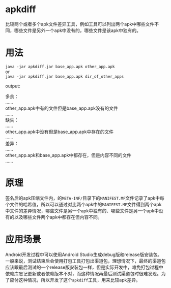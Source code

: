 # apkdiff
比较两个或者多个apk文件差异工具，例如工具可以列出两个apk中哪些文件不同，哪些文件是另外一个apk中没有的，哪些文件是该apk中独有的。

# 用法
`java -jar apkdiff.jar base_app.apk other_app.apk`  
or  
`java -jar apkdiff.jar base_app.apk dir_of_other_apps`  
  
  
output:
>  
多余：  
……   
other_app.apk中有的文件但是base_app.apk没有的文件   
……  
缺失：  
……  
other_app.apk中没有但是base_app.apk中存在的文件  
……    
差异：  
……  
other_app.apk和base_app.apk中都存在，但是内容不同的文件  
……  

# 原理
签名后的apk压缩文件内，的`META-INF/`目录下的`MANIFEST.MF`文件记录了apk中每个文件的哈希值，所以可以通过对比两个apk中的`MANIFEST.MF`文件得到两个apk中文件的差异情况，哪些文件是另一个apk中独有的、哪些文件是另一个apk中没有的以及哪些文件两个apk中都存在但内容不同。  

# 应用场景  
Android开发过程中可以使用Android Studio生成debug版和release版安装包。一般来说，测试结束后会使用打包工具打包出渠道包，理想情况下，最终的渠道包应该跟最后测试的一个release版安装包一样，但是实际开发中，难免打包过程中依赖库忘记更新或者依赖版本不对，而这种情况再最后测试渠道包时很难发现。为了应付这种情况，所以开发了这个`apkdiff`工具，用来比较apk差异。
